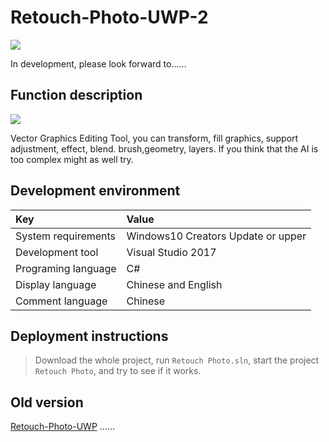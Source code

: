 # Retouch-Photo-UWP-2

![](https://github.com/ysdy44/Retouch-Photo-UWP-2/blob/Retouch_Designer/ScreenShot/logo.png)

 In development, please look forward to......


## Function description
![](https://github.com/ysdy44/Retouch-Photo-UWP-2/blob/Retouch_Designer/ScreenShot/2019-7-12-Retouch_Photo2.jpg)

Vector Graphics Editing Tool, you can transform, fill graphics, support adjustment, effect, blend. brush,geometry, layers. If you think that the AI is too complex might as well try.


## Development environment

|Key|Value|
|:-|:-|
|System requirements| Windows10 Creators Update or upper|
|Development tool|Visual Studio 2017|
|Programing language|C#|
|Display language|Chinese and English|
|Comment language|Chinese|

## Deployment instructions

> Download the whole project, run `Retouch Photo.sln`, start the project `Retouch Photo`, and try to see if it works.


## Old version
[Retouch-Photo-UWP](https://github.com/ysdy44/Retouch-Photo-UWP)
......

